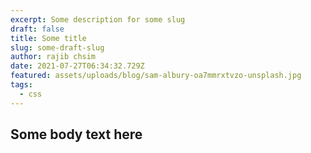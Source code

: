 ```yaml
---
excerpt: Some description for some slug
draft: false
title: Some title
slug: some-draft-slug
author: rajib chsim
date: 2021-07-27T06:34:32.729Z
featured: assets/uploads/blog/sam-albury-oa7mmrxtvzo-unsplash.jpg
tags:
  - css
---
```

## Some body text here